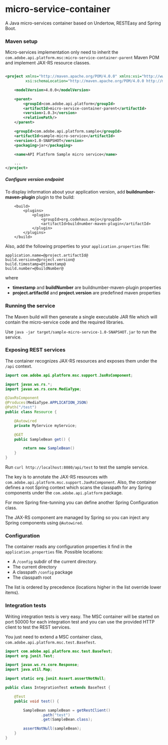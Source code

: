 micro-service-container
=======================
A Java micro-services container based on Undertow, RESTEasy and Spring Boot.

### Maven setup

Micro-services implementation only need to inherit the `com.adobe.api.platform.msc:micro-service-container-parent` Maven POM and implement JAX-RS resource classes.

```xml

<project xmlns="http://maven.apache.org/POM/4.0.0" xmlns:xsi="http://www.w3.org/2001/XMLSchema-instance"
         xsi:schemaLocation="http://maven.apache.org/POM/4.0.0 http://maven.apache.org/maven-v4_0_0.xsd">

    <modelVersion>4.0.0</modelVersion>

    <parent>
        <groupId>com.adobe.api.platform</groupId>
        <artifactId>micro-service-container-parent</artifactId>
        <version>1.0.3</version>
        <relativePath/>
    </parent>

    <groupId>com.adobe.api.platform.sample</groupId>
    <artifactId>sample-micro-service</artifactId>
    <version>1.0-SNAPSHOT</version>
    <packaging>jar</packaging>

    <name>API Platform Sample micro service</name>

    ...
</project>
```

##### Configure version endpoint
To display information about your application version, add **buildnumber-maven-plugin** plugin to the build:

``` 
	<build>
        <plugins>
            <plugin>
                <groupId>org.codehaus.mojo</groupId>
                <artifactId>buildnumber-maven-plugin</artifactId>
            </plugin>
        </plugins>
    </build>
```

 Also, add the following properties to your `application.properties` file:
 ```
 application.name=@project.artifactId@
 build.version=@project.version@
 build.timestamp=@timestamp@
 build.number=@buildNumber@
 ```
where 
* **timestamp** and **buildNumber** are buildnumber-maven-plugin properties
* **project.artifactId** and **project.version**  are predefined maven properties


### Running the service

The Maven build will then generate a single executable JAR file which will contain the micro-service code and the required libraries.

Use `java -jar target/sample-micro-service-1.0-SNAPSHOT.jar` to run the service.

### Exposing REST services

The container recognizes JAX-RS resources and exposes them under the `/api` context.

```java
import com.adobe.api.platform.msc.support.JaxRsComponent;

import javax.ws.rs.*;
import javax.ws.rs.core.MediaType;

@JaxRsComponent
@Produces(MediaType.APPLICATION_JSON)
@Path("/test")
public class Resource {

    @Autowired
    private MyService myService;

    @GET
    public SampleBean get() {

        return new SampleBean()
    }
}
```

Run `curl http://localhost:8080/api/test` to test the sample service.

The key is to annotate the JAX-RS resources with `com.adobe.api.platform.msc.support.JaxRsComponent`.
Also, the container defines a root Spring context which scans the classpath for any Spring components under the `com.adobe.api.platform` package.

For more Spring fine-tunning you can define another Spring Configuration class.

The JAX-RS component are managed by Spring so you can inject any Spring components using `@Autowired`.

### Configuration

The container reads any configuration properties it find in the `application.properties` file. Possible locations:
- A `/config` subdir of the current directory.
- The current directory
- A classpath `/config` package
- The classpath root 

The list is ordered by precedence (locations higher in the list override lower items).

### Integration tests

Writing integration tests is very easy. The MSC container will be started on port 50000 for each integration test and you can use the provided HTTP client to test the REST services.

You just need to extend a MSC container class, `com.adobe.api.platform.msc.test.BaseTest`.

```java
import com.adobe.api.platform.msc.test.BaseTest;
import org.junit.Test;

import javax.ws.rs.core.Response;
import java.util.Map;

import static org.junit.Assert.assertNotNull;

public class IntegrationTest extends BaseTest {

    @Test
    public void test() {

        SampleBean sampleBean = getRestClient()
                .path("test")
                .get(SampleBean.class);

        assertNotNull(sampleBean);
    }
}
```




